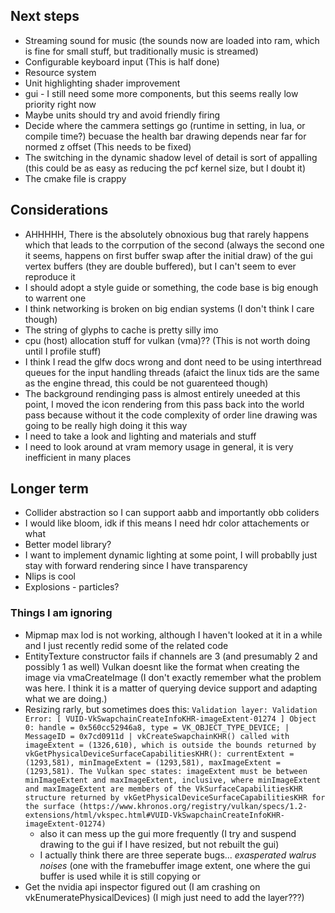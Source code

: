 ## Next steps
 * Streaming sound for music (the sounds now are loaded into ram, which is fine for small stuff, but traditionally music is streamed)
 * Configurable keyboard input (This is half done)
 * Resource system
 * Unit highlighting shader improvement
 * gui - I still need some more components, but this seems really low priority right now
 * Maybe units should try and avoid friendly firing
 * Decide where the cammera settings go (runtime in setting, in lua, or compile time?) becuase the health bar drawing depends near far for normed z offset (This needs to be fixed)
 * The switching in the dynamic shadow level of detail is sort of appalling (this could be as easy as reducing the pcf kernel size, but I doubt it)
 * The cmake file is crappy

## Considerations
 * AHHHHH, There is the absolutely obnoxious bug that rarely happens which that leads to the corrpution of the second (always the second one it seems, happens on first buffer swap after the initial draw) of the gui vertex buffers (they are double buffered), but I can't seem to ever reproduce it
 * I should adopt a style guide or something, the code base is big enough to warrent one
 * I think networking is broken on big endian systems (I don't think I care though)
 * The string of glyphs to cache is pretty silly imo
 * cpu (host) allocation stuff for vulkan (vma)?? (This is not worth doing until I profile stuff)
 * I think I read the glfw docs wrong and dont need to be using interthread queues for the input handling threads (afaict the linux tids are the same as the engine thread, this could be not guarenteed though)
 * The background rendinging pass is almost entirely uneeded at this point, I moved the icon rendering from this pass back into the world pass because without it the code complexity of order line drawing was going to be really high doing it this way
 * I need to take a look and lighting and materials and stuff
 * I need to look around at vram memory usage in general, it is very inefficient in many places

## Longer term
 * Collider abstraction so I can support aabb and importantly obb coliders
 * I would like bloom, idk if this means I need hdr color attachements or what
 * Better model library?
 * I want to implement dynamic lighting at some point, I will probablly just stay with forward rendering since I have transparency
 * Nlips is cool
 * Explosions - particles?

### Things I am ignoring
 * Mipmap max lod is not working, although I haven't looked at it in a while and I just recently redid some of the related code
 * EntityTexture constructor fails if channels are 3 (and presumably 2 and possibly 1 as well) Vulkan doesnt like the format when creating the image via vmaCreateImage (I don't exactly remember what the problem was here. I think it is a matter of querying device support and adapting what we are doing.)
 * Resizing rarly, but sometimes does this:
    `Validation layer: Validation Error: [ VUID-VkSwapchainCreateInfoKHR-imageExtent-01274 ] Object 0: handle = 0x560cc52946a8, type = VK_OBJECT_TYPE_DEVICE;
    | MessageID = 0x7cd0911d | vkCreateSwapchainKHR() called with imageExtent = (1326,610), which is outside the bounds returned by
    vkGetPhysicalDeviceSurfaceCapabilitiesKHR(): currentExtent = (1293,581), minImageExtent = (1293,581), maxImageExtent = (1293,581). The Vulkan spec
    states: imageExtent must be between minImageExtent and maxImageExtent, inclusive, where minImageExtent and maxImageExtent are members of the
    VkSurfaceCapabilitiesKHR structure returned by vkGetPhysicalDeviceSurfaceCapabilitiesKHR for the surface
    (https://www.khronos.org/registry/vulkan/specs/1.2-extensions/html/vkspec.html#VUID-VkSwapchainCreateInfoKHR-imageExtent-01274)`
    - also it can mess up the gui more frequently (I try and suspend drawing to the gui if I have resized, but not rebuilt the gui)
    - I actually think there are three seperate bugs... *exasperated walrus noises* (one with the framebuffer image extent, one where the gui buffer is used while it is still copying or 
 * Get the nvidia api inspector figured out (I am crashing on vkEnumeratePhysicalDevices) (I migh just need to add the layer???)